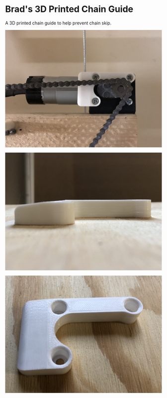 # Brad's 3D Printed Chain Guide

A 3D printed chain guide to help prevent chain skip.

![Installed - Front View](https://github.com/MaslowCommunityGarden/Brad-s-3D-Printed-Chain-Guide/blob/master/Brad's%20Chain%20Guide%20-%20Installed%20-%20Front%20View.jpg?raw=true)

![Side View](https://github.com/MaslowCommunityGarden/Brad-s-3D-Printed-Chain-Guide/blob/master/Brad's%20Chain%20Guide%20-%20Side%20View.jpg?raw=true)

![Top View](https://github.com/MaslowCommunityGarden/Brad-s-3D-Printed-Chain-Guide/blob/master/Brad's%20Chain%20Guide%20-%20Top%20View.jpg?raw=true)
